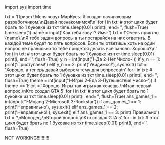 import sys
import time

txt = 'Привет! Меня зовут МарКусь. Я создан начинающим разработчиком.\nДавай познакомимся!\n'
for i in txt:  # этот цикл будет брать по 1 буковке из тхт
    time.sleep(0.01)
    print(i, end='', flush=True)
time.sleep(1)
name = input('Как тебя зовут? Имя-')
txt = f'Очень приятно {name}.\nЯ тебе задам вопросы а ты постарайся на них ответить. В каждой теме будет по пять вопросов. Если ты ответишь хоть на один вопрос не правильно то тебе придется делать всё заново. Хорошо?\n'
for i in txt:  # этот цикл будет брать по 1 буковке из тхт
    time.sleep(0.01)
    print(i, end='', flush=True)
y_n = int(input('1-Да 2-Нет Число-'))
if y_n == 1:
    print('Приступаем!')
elif y_n == 2:
    print('Увидимся!'), sys.exit()
txt = 'Хорошо, а теперь давай выберем тему для вопросов\n'
for i in txt:  # этот цикл будет брать по 1 буковке из тхт
    time.sleep(0.01)
    print(i, end='', flush=True)
theme = int(input('1-Игры 2-Еда 3-Путешествия Число-'))
if theme == 1:
    txt = 'Хорошо. Игры так игры как хочешь.\nИтак первый вопрос.\nКто создал GTA 5'
    for i in txt:  # этот цикл будет брать по 1 буковке из тхт
        time.sleep(0.01)
        print(i, end='', flush=True)
    ans_games_1 = int(input('1-Mojang 2-Microsoft 3-Rockstar'))
    if ans_games_1 == 1:
        print('Неправильно'), sys.exit()
    elif ans_games_1 == 2:
        print('Неправильно!'), sys.exit()
    elif ans_games_1 == 3:
        print('Правильно')
    txt = '\nМолодец.\nВторой вопрос.\nКто создал GTA 5'
    for i in txt:  # этот цикл будет брать по 1 буковке из тхт
        time.sleep(0.01)
        print(i, end='', flush=True)

NOT WORKING!!!!!!!!!!

